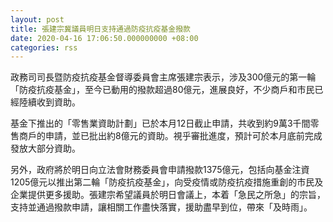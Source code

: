 ```yaml
---
layout: post
title: 張建宗冀議員明日支持通過防疫抗疫基金撥款　
date: 2020-04-16 17:06:50.000000000 +08:00
categories: rss
---
```


政務司司長暨防疫抗疫基金督導委員會主席張建宗表示，涉及300億元的第一輪「防疫抗疫基金」，至今已動用的撥款超過80億元，進展良好，不少商戶和市民已經陸續收到資助。
 
基金下推出的「零售業資助計劃」已於本月12日截止申請，共收到約9萬3千間零售商戶的申請，並已批出約8億元的資助。視乎審批進度，預計可於本月底前完成發放大部分資助。
 
另外，政府將於明日向立法會財務委員會申請撥款1375億元，包括向基金注資1205億元以推出第二輪「防疫抗疫基金」，向受疫情或防疫抗疫措施重創的市民及企業提供更多援助。張建宗希望議員於明日會議上，本着「急民之所急」的宗旨，支持並通過撥款申請，讓相關工作盡快落實，援助盡早到位，帶來「及時雨」。
